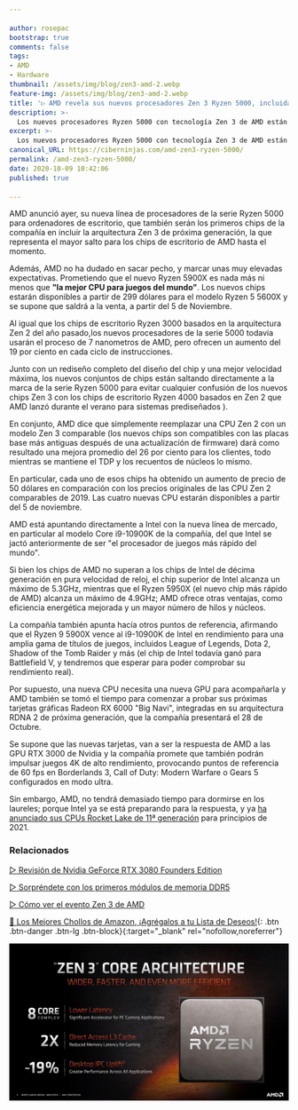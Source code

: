 ```yaml
---

author: rosepac
bootstrap: true
comments: false
tags:
- AMD
- Hardware
thumbnail: /assets/img/blog/zen3-amd-2.webp
feature-img: /assets/img/blog/zen3-amd-2.webp
title: '▷ AMD revela sus nuevos procesadores Zen 3 Ryzen 5000, incluida la 'mejor CPU para juegos del mundo'
description: >-
  Los nuevos procesadores Ryzen 5000 con tecnología Zen 3 de AMD están aquí, liderados por el nuevo Ryzen 9 5900X, que según AMD es la mejor CPU para juegos del mundo.
excerpt: >-
  Los nuevos procesadores Ryzen 5000 con tecnología Zen 3 de AMD están aquí, liderados por el nuevo Ryzen 9 5900X, que según AMD es la mejor CPU para juegos del mundo.
canonical_URL: https://ciberninjas.com/amd-zen3-ryzen-5000/
permalink: /amd-zen3-ryzen-5000/
date: 2020-10-09 10:42:06
published: true

---
```


AMD anunció ayer, su nueva línea de procesadores de la serie Ryzen 5000 para ordenadores de escritorio, que también serán los primeros chips de la compañía en incluir la arquitectura Zen 3 de próxima generación, la que representa el mayor salto para los chips de escritorio de AMD hasta el momento.

Además, AMD no ha dudado en sacar pecho, y marcar unas muy elevadas expectativas. Prometiendo que el nuevo Ryzen 5900X es nada más ni menos que **"la mejor CPU para juegos del mundo"**. Los nuevos chips estarán disponibles a partir de 299 dólares para el modelo Ryzen 5 5600X y se supone que saldrá a la venta, a partir del 5 de Noviembre.

Al igual que los chips de escritorio Ryzen 3000 basados ​​en la arquitectura Zen 2 del año pasado,los nuevos procesadores de la serie 5000 todavía usarán el proceso de 7 nanometros de AMD, pero ofrecen un aumento del 19 por ciento en cada ciclo de instrucciones.

Junto con un rediseño completo del diseño del chip y una mejor velocidad máxima, los nuevos conjuntos de chips están saltando directamente a la marca de la serie Ryzen 5000 para evitar cualquier confusión de los nuevos chips Zen 3 con los chips de escritorio Ryzen 4000 basados ​​en Zen 2 que AMD lanzó durante el verano para sistemas prediseñados ).

En conjunto, AMD dice que simplemente reemplazar una CPU Zen 2 con un modelo Zen 3 comparable (los nuevos chips son compatibles con las placas base más antiguas después de una actualización de firmware) dará como resultado una mejora promedio del 26 por ciento para los clientes, todo mientras se mantiene el TDP y los recuentos de núcleos lo mismo.

En particular, cada uno de esos chips ha obtenido un aumento de precio de 50 dólares en comparación con los precios originales de las CPU Zen 2 comparables de 2019. Las cuatro nuevas CPU estarán disponibles a partir del 5 de noviembre.

AMD está apuntando directamente a Intel con la nueva línea de mercado, en particular al modelo Core i9-10900K de la compañía, del que Intel se jactó anteriormente de ser "el procesador de juegos más rápido del mundo".

Si bien los chips de AMD no superan a los chips de Intel de décima generación en pura velocidad de reloj, el chip superior de Intel alcanza un máximo de 5.3GHz, mientras que el Ryzen 5950X (el nuevo chip más rápido de AMD) alcanza un máximo de 4.9GHz; AMD ofrece otras ventajas, como eficiencia energética mejorada y un mayor número de hilos y núcleos.

La compañía también apunta hacía otros puntos de referencia, afirmando que el Ryzen 9 5900X vence al i9-10900K de Intel en rendimiento para una amplia gama de títulos de juegos, incluidos League of Legends, Dota 2, Shadow of the Tomb Raider y más (el chip de Intel todavía ganó para Battlefield V, y tendremos que esperar para poder comprobar su rendimiento real).

Por supuesto, una nueva CPU necesita una nueva GPU para acompañarla y AMD también se tomó el tiempo para comenzar a probar sus próximas tarjetas gráficas Radeon RX 6000 "Big Navi", integradas en su arquitectura RDNA 2 de próxima generación, que la compañía presentará el 28 de Octubre.

Se supone que las nuevas tarjetas, van a ser la respuesta de AMD a las GPU RTX 3000 de Nvidia y la compañía promete que también podrán impulsar juegos 4K de alto rendimiento, provocando puntos de referencia de 60 fps en Borderlands 3, Call of Duty: Modern Warfare o Gears 5 configurados en modo ultra.

Sin embargo, AMD, no tendrá demasiado tiempo para dormirse en los laureles; porque Intel ya se está preparando para la respuesta, y ya [ha anunciado sus CPUs Rocket Lake de 11ª generación](https://ciberninjas.com/intel-rocketlake-11-generacion/) para principios de 2021.

### **Relacionados** <!-- omit in toc -->

[▷ Revisión de Nvidia GeForce RTX 3080 Founders Edition](https://ciberninjas.com/review-nvidia-rtx-3080/)

[▷ Sorpréndete con los primeros módulos de memoria DDR5](https://ciberninjas.com/primeras-memorias-ddr5/)

[▷ Cómo ver el evento Zen 3 de AMD](https://ciberninjas.com/evento-zen3-amd/)

[🛒 Los Mejores Chollos de Amazon, ¡Agrégalos a tu Lista de Deseos!](/amazon/ "Los Mejores Chollos de Amazon, Ofertas Flash, Black Monday y Amazon Prime Day"){: .btn .btn-danger .btn-lg .btn-block}{:target="_blank" rel="nofollow,noreferrer"}

![AMD revela sus nuevos procesadores Zen 3 Ryzen 5000, incluida la mejor CPU para juegos del mundo](/assets/img/blog/zen3-amd-2.webp "AMD revela sus nuevos procesadores Zen 3 Ryzen 5000, incluida la mejor CPU para juegos del mundo")
